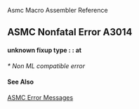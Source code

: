 Asmc Macro Assembler Reference

## ASMC Nonfatal Error A3014

#### unknown fixup type : <type>: <symbol>at</symbol></type>

_* Non ML compatible error_

#### See Also

[ASMC Error Messages](readme.md)